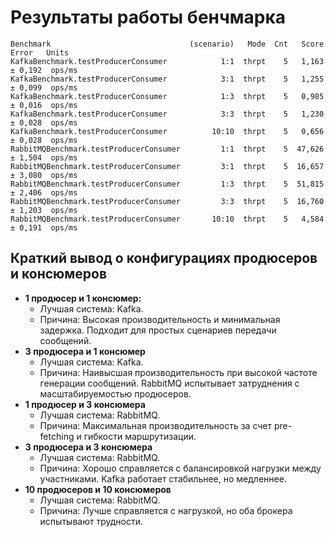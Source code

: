 # Результаты работы бенчмарка

```
Benchmark                               (scenario)   Mode  Cnt   Score   Error   Units
KafkaBenchmark.testProducerConsumer            1:1  thrpt    5   1,163 ± 0,192  ops/ms
KafkaBenchmark.testProducerConsumer            3:1  thrpt    5   1,255 ± 0,099  ops/ms
KafkaBenchmark.testProducerConsumer            1:3  thrpt    5   0,985 ± 0,016  ops/ms
KafkaBenchmark.testProducerConsumer            3:3  thrpt    5   1,230 ± 0,028  ops/ms
KafkaBenchmark.testProducerConsumer          10:10  thrpt    5   0,656 ± 0,028  ops/ms
RabbitMQBenchmark.testProducerConsumer         1:1  thrpt    5  47,626 ± 1,504  ops/ms
RabbitMQBenchmark.testProducerConsumer         3:1  thrpt    5  16,657 ± 3,080  ops/ms
RabbitMQBenchmark.testProducerConsumer         1:3  thrpt    5  51,815 ± 2,406  ops/ms
RabbitMQBenchmark.testProducerConsumer         3:3  thrpt    5  16,760 ± 1,203  ops/ms
RabbitMQBenchmark.testProducerConsumer       10:10  thrpt    5   4,584 ± 0,191  ops/ms
```
## Краткий вывод о конфигурациях продюсеров и консюмеров
- **1 продюсер и 1 консюмер:**
  - Лучшая система: Kafka.
  - Причина: Высокая производительность и минимальная задержка. Подходит для простых сценариев передачи сообщений.
- **3 продюсера и 1 консюмер** 
  - Лучшая система: Kafka.
  - Причина: Наивысшая производительность при высокой частоте генерации сообщений. RabbitMQ испытывает затруднения с масштабируемостью продюсеров.
- **1 продюсер и 3 консюмера** 
  - Лучшая система: RabbitMQ. 
  - Причина: Максимальная производительность за счет pre-fetching и гибкости маршрутизации.
- **3 продюсера и 3 консюмера** 
  - Лучшая система: RabbitMQ. 
  - Причина: Хорошо справляется с балансировкой нагрузки между участниками. Kafka работает стабильнее, но медленнее.
- **10 продюсеров и 10 консюмеров** 
  - Лучшая система: RabbitMQ. 
  - Причина: Лучше справляется с нагрузкой, но оба брокера испытывают трудности.